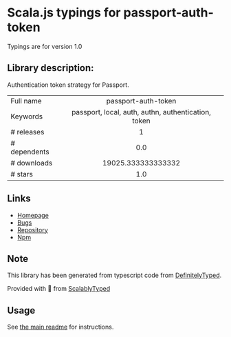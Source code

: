 
# Scala.js typings for passport-auth-token

Typings are for version 1.0

## Library description:
Authentication token strategy for Passport.

|                    |                 |
| ------------------ | :-------------: |
| Full name          | passport-auth-token |
| Keywords           | passport, local, auth, authn, authentication, token |
| # releases         | 1 |
| # dependents       | 0.0 |
| # downloads        | 19025.333333333332 |
| # stars            | 1.0 |

## Links
- [Homepage](https://github.com/mbell8903/passport-auth-token)
- [Bugs](http://github.com/mbell8903/passport-auth-token/issues)
- [Repository](https://github.com/mbell8903/passport-auth-token)
- [Npm](https://www.npmjs.com/package/passport-auth-token)
    


## Note
This library has been generated from typescript code from [DefinitelyTyped](https://definitelytyped.org).

Provided with :purple_heart: from [ScalablyTyped](https://github.com/oyvindberg/ScalablyTyped)

## Usage
See [the main readme](../../readme.md) for instructions.


